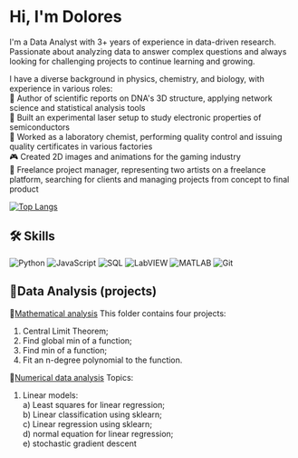 # Hi, I'm Dolores

I'm a Data Analyst with 3+ years of experience in data-driven research. Passionate about analyzing data to answer complex questions and always looking for challenging projects to continue learning and growing.

I have a diverse background in physics, chemistry, and biology, with experience in various roles:<br>
🧬 Author of scientific reports on DNA's 3D structure, applying network science and statistical analysis tools<br>
🔬 Built an experimental laser setup to study electronic properties of semiconductors<br>
🧪 Worked as a laboratory chemist, performing quality control and issuing quality certificates in various factories<br>
🎮 Created 2D images and animations for the gaming industry<br>
🎨 Freelance project manager, representing two artists on a freelance platform, searching for clients and managing projects from concept to final product

[![Top Langs](https://github-readme-stats.vercel.app/api/top-langs/?username=amelet&layout=compact)](https://github.com/amelet/github-readme-stats)

## 🛠 Skills

![Python](https://img.shields.io/badge/-Python-informational?style=flat&logo=python&logoColor=white&color=3776AB)
![JavaScript](https://img.shields.io/badge/-JavaScript-informational?style=flat&logo=javascript&logoColor=white&color=F7DF1E)
![SQL](https://img.shields.io/badge/-SQL-informational?style=flat&logo=postgresql&logoColor=white&color=336791)
![LabVIEW](https://img.shields.io/badge/-LabVIEW-informational?style=flat&logo=national-instruments&logoColor=white&color=DC267F)
![MATLAB](https://img.shields.io/badge/-MATLAB-informational?style=flat&logo=mathworks&logoColor=white&color=0076A8)
![Git](https://img.shields.io/badge/-Git-informational?style=flat&logo=git&logoColor=white&color=F05032)

## 📂Data Analysis (projects)
📂[Mathematical analysis](https://github.com/Amelet/DataAnalysis/blob/main/mathematical_analysis/readme.md)
This folder contains four projects:
1. Central Limit Theorem;
2. Find global min of a function;
3. Find min of a function;
4. Fit an n-degree polynomial to the function.

📂[Numerical data analysis](https://github.com/Amelet/DataAnalysis/tree/main/numerical_data_algorithms)
Topics:
1. Linear models:<br>
a) Least squares for linear regression;<br>
b) Linear classification using sklearn;<br>
c) Linear regression using sklearn;<br>
d) normal equation for linear regression;<br>
e) stochastic gradient descent<br>


